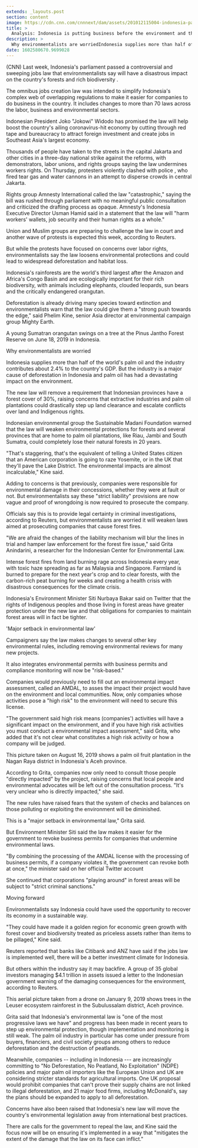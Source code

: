 ```yaml
--- 
extends: _layouts.post 
section: content 
image: https://cdn.cnn.com/cnnnext/dam/assets/201012115004-indonesia-palm-oil-plantation-2019-super-tease.jpg 
title: > 
  Analysis: Indonesia is putting business before the environment and that could be disastrous for its rainforests 
description: > 
  Why environmentalists are worriedIndonesia supplies more than half of the world's palm oil and the industry contributes about 2.4% to the country's GDP.But the industry is a major cause of deforestation in Indonesia and palm oil has had a devastating impact on the environment.But environmentalists say these "strict liability" provisions are now vague and proof of wrongdoing is now required to prosecute the company.This picture taken on August 16, 2019 shows a palm oil fruit plantation in the Nagan Raya district in Indonesia's Aceh province.The palm oil industry in particular has come under pressure from buyers, financiers, and civil society groups among others to reduce deforestation and the destruction of peatlands. 
date: 1602580670.9699028 
--- 
```

(CNN) Last week, Indonesia's parliament passed a controversial and sweeping jobs law that environmentalists say will have a disastrous impact on the country's forests and rich biodiversity .

The omnibus jobs creation law was intended to simplify Indonesia's complex web of overlapping regulations to make it easier for companies to do business in the country. It includes changes to more than 70 laws across the labor, business and environmental sectors.

Indonesian President Joko "Jokowi" Widodo has promised the law will help boost the country's ailing coronavirus-hit economy by cutting through red tape and bureaucracy to attract foreign investment and create jobs in Southeast Asia's largest economy.

Thousands of people have taken to the streets in the capital Jakarta and other cities in a three-day national strike against the reforms, with demonstrators, labor unions, and rights groups saying the law undermines workers rights. On Thursday, protesters violently clashed with police , who fired tear gas and water cannons in an attempt to disperse crowds in central Jakarta.

Rights group Amnesty International called the law "catastrophic," saying the bill was rushed through parliament with no meaningful public consultation and criticized the drafting process as opaque. Amnesty's Indonesia Executive Director Usman Hamid said in a statement that the law will "harm workers' wallets, job security and their human rights as a whole."

Union and Muslim groups are preparing to challenge the law in court and another wave of protests is expected this week, according to Reuters.

But while the protests have focused on concerns over labor rights, environmentalists say the law loosens environmental protections and could lead to widespread deforestation and habitat loss.

Indonesia's rainforests are the world's third largest after the Amazon and Africa's Congo Basin and are ecologically important for their rich biodiversity, with animals including elephants, clouded leopards, sun bears and the critically endangered orangutan.

Deforestation is already driving many species toward extinction and environmentalists warn that the law could give them a "strong push towards the edge," said Phelim Kine, senior Asia director at environmental campaign group Mighty Earth.

A young Sumatran orangutan swings on a tree at the Pinus Jantho Forest Reserve on June 18, 2019 in Indonesia.

Why environmentalists are worried

Indonesia supplies more than half of the world's palm oil and the industry contributes about 2.4% to the country's GDP. But the industry is a major cause of deforestation in Indonesia and palm oil has had a devastating impact on the environment.

The new law will remove a requirement that Indonesian provinces have a forest cover of 30%, raising concerns that extractive industries and palm oil plantations could drastically step up land clearance and escalate conflicts over land and Indigenous rights.

Indonesian environmental group the Sustainable Madani Foundation warned that the law will weaken environmental protections for forests and several provinces that are home to palm oil plantations, like Riau, Jambi and South Sumatra, could completely lose their natural forests in 20 years.

"That's staggering, that's the equivalent of telling a United States citizen that an American corporation is going to raze Yosemite, or in the UK that they'll pave the Lake District. The environmental impacts are almost incalculable," Kine said.

Adding to concerns is that previously, companies were responsible for environmental damage in their concessions, whether they were at fault or not. But environmentalists say these "strict liability" provisions are now vague and proof of wrongdoing is now required to prosecute the company.

Officials say this is to provide legal certainty in criminal investigations, according to Reuters, but environmentalists are worried it will weaken laws aimed at prosecuting companies that cause forest fires.

"We are afraid the changes of the liability mechanism will blur the lines in trial and hamper law enforcement for the forest fire issue," said Grita Anindarini, a researcher for the Indonesian Center for Environmental Law.

Intense forest fires from land burning rage across Indonesia every year, with toxic haze spreading as far as Malaysia and Singapore. Farmland is burned to prepare for the next year's crop and to clear forests, with the carbon-rich peat burning for weeks and creating a health crisis with disastrous consequences for the climate crisis.

Indonesia's Environment Minister Siti Nurbaya Bakar said on Twitter that the rights of Indigenous peoples and those living in forest areas have greater protection under the new law and that obligations for companies to maintain forest areas will in fact be tighter.

'Major setback in environmental law'

Campaigners say the law makes changes to several other key environmental rules, including removing environmental reviews for many new projects.

It also integrates environmental permits with business permits and compliance monitoring will now be "risk-based."

Companies would previously need to fill out an environmental impact assessment, called an AMDAL, to asses the impact their project would have on the environment and local communities. Now, only companies whose activities pose a "high risk" to the environment will need to secure this license.

"The government said high risk means (companies') activities will have a significant impact on the environment, and if you have high risk activities you must conduct a environmental impact assessment," said Grita, who added that it's not clear what constitutes a high risk activity or how a company will be judged.

This picture taken on August 16, 2019 shows a palm oil fruit plantation in the Nagan Raya district in Indonesia's Aceh province.

According to Grita, companies now only need to consult those people "directly impacted" by the project, raising concerns that local people and environmental advocates will be left out of the consultation process. "It's very unclear who is directly impacted," she said.

The new rules have raised fears that the system of checks and balances on those polluting or exploiting the environment will be diminished.

This is a "major setback in environmental law," Grita said.

But Environment Minister Siti said the law makes it easier for the government to revoke business permits for companies that undermine environmental laws.

"By combining the processing of the AMDAL license with the processing of business permits, if a company violates it, the government can revoke both at once," the minister said on her official Twitter account

She continued that corporations "playing around" in forest areas will be subject to "strict criminal sanctions."

Moving forward

Environmentalists say Indonesia could have used the opportunity to recover its economy in a sustainable way.

"They could have made it a golden region for economic green growth with forest cover and biodiversity treated as priceless assets rather than items to be pillaged," Kine said.

Reuters reported that banks like Citibank and ANZ have said if the jobs law is implemented well, there will be a better investment climate for Indonesia.

But others within the industry say it may backfire. A group of 35 global investors managing $4.1 trillion in assets issued a letter to the Indonesian government warning of the damaging consequences for the environment, according to Reuters.

This aerial picture taken from a drone on January 9, 2019 shows trees in the Leuser ecosystem rainforest in the Subulussalam district, Aceh province.

Grita said that Indonesia's environmental law is "one of the most progressive laws we have" and progress has been made in recent years to step up environmental protection, though implementation and monitoring is still weak. The palm oil industry in particular has come under pressure from buyers, financiers, and civil society groups among others to reduce deforestation and the destruction of peatlands.

Meanwhile, companies -- including in Indonesia --- are increasingly committing to "No Deforestation, No Peatland, No Exploitation" (NDPE) policies and major palm oil importers like the European Union and UK are considering stricter standards for agricultural imports. One UK proposal would prohibit companies that can't prove their supply chains are not linked to illegal deforestation, and 21 major food firms, including McDonald's, say the plans should be expanded to apply to all deforestation.

Concerns have also been raised that Indonesia's new law will move the country's environmental legislation away from international best practices.

There are calls for the government to repeal the law, and Kine said the focus now will be on ensuring it's implemented in a way that "mitigates the extent of the damage that the law on its face can inflict."